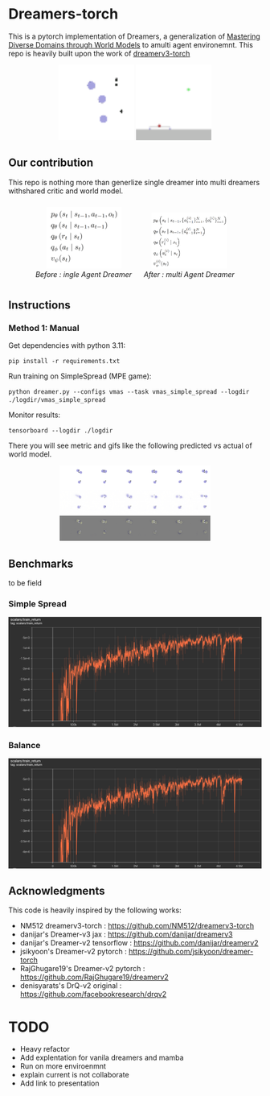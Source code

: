 # Dreamers-torch
This is a pytorch implementation of Dreamers, a generalization of [Mastering Diverse Domains through World Models](https://arxiv.org/abs/2301.04104v1) to amulti agent environemnt. This repo is heavily built upon the work of [dreamerv3-torch](https://github.com/NM512/dreamerv3-torch)

<div align="center">
  <img src="imgs/trained_simple_spread.gif" alt="Simple Spread Results" width="150">
  <img src="imgs/trained_balance.gif" alt="Balance Results" width="150">
</div>

## Our contribution
This repo is nothing more than generlize single dreamer into multi dreamers withshared critic and world model.

<div align="center">
  <figure style="display: inline-block; margin: 10px;">
    <img src="imgs/single_agent_dreamer.png" alt="Single Agent Dreamer" width="150">
    <figcaption><em>Before : ingle Agent Dreamer</em></figcaption>
  </figure>
  <figure style="display: inline-block; margin: 10px;">
    <img src="imgs/multi_agent_dreamer.png" alt="Multi Agent Dreamer" width="150">
    <figcaption><em>After : multi Agent Dreamer</em></figcaption>
  </figure>
</div>

## Instructions

### Method 1: Manual

Get dependencies with python 3.11:
```
pip install -r requirements.txt
```
Run training on SimpleSpread (MPE game):
```
python dreamer.py --configs vmas --task vmas_simple_spread --logdir ./logdir/vmas_simple_spread
```
Monitor results:
```
tensorboard --logdir ./logdir
```

There you will see metric and gifs like the following predicted vs actual of world model.
<div align="center">
  <img src="imgs/predicted_vs_reality_a.gif" alt="Balance Results" width="300">
</div>

## Benchmarks
to be field 


### Simple Spread 
<div align="center">
  <img src="imgs/SimpleSpread_return.png" alt="Simple Spread Results" width="600">
</div>

### Balance
<div align="center">
  <img src="imgs/Balance_return.png" alt="Balance Results" width="600">
</div>

## Acknowledgments
This code is heavily inspired by the following works:
- NM512 dreamerv3-torch : https://github.com/NM512/dreamerv3-torch
- danijar's Dreamer-v3 jax : https://github.com/danijar/dreamerv3
- danijar's Dreamer-v2 tensorflow : https://github.com/danijar/dreamerv2
- jsikyoon's Dreamer-v2 pytorch : https://github.com/jsikyoon/dreamer-torch
- RajGhugare19's Dreamer-v2 pytorch : https://github.com/RajGhugare19/dreamerv2
- denisyarats's DrQ-v2 original : https://github.com/facebookresearch/drqv2

# TODO
- Heavy refactor 
- Add explentation for vanila dreamers and mamba 
- Run on more enviroenmnt 
- explain current is not collaborate 
- Add link to presentation 
